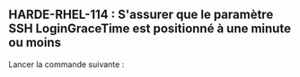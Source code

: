 ## HARDE-RHEL-114 : S'assurer que le paramètre SSH LoginGraceTime est positionné à une minute ou moins

Lancer la commande suivante :

